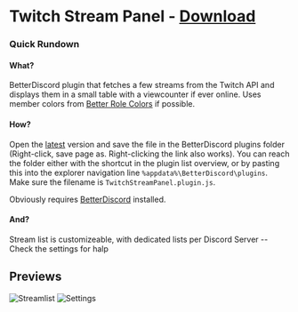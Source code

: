 # Twitch Stream Panel - [Download](https://raw.githubusercontent.com/Orrielel/BetterDiscordAddons/master/Plugins/TwitchStreamPanel/TwitchStreamPanel.plugin.js)

### Quick Rundown

#### What?
BetterDiscord plugin that fetches a few streams from the Twitch API and displays them in a small table with a viewcounter if ever online. Uses member colors from [Better Role Colors](https://github.com/rauenzi/BetterDiscordAddons/tree/master/Plugins/BetterRoleColors) if possible.

#### How?
Open the [latest](https://raw.githubusercontent.com/Orrielel/BetterDiscordAddons/master/Plugins/TwitchStreamPanel/TwitchStreamPanel.plugin.js) version and save the file in the BetterDiscord plugins folder (Right-click, save page as. Right-clicking the link also works). You can reach the folder either with the shortcut in the plugin list overview, or by pasting this into the explorer navigation line `%appdata%\BetterDiscord\plugins`. Make sure the filename is `TwitchStreamPanel.plugin.js`.

Obviously requires [BetterDiscord](https://github.com/jiiks/betterdiscordapp) installed.

#### And?
Stream list is customizeable, with dedicated lists per Discord Server -- Check the settings for halp

## Previews
![Streamlist](https://orrie.s-ul.eu/preview/8C9ehBur)
![Settings](https://orrie.s-ul.eu/preview/7dtOHZ3n)
